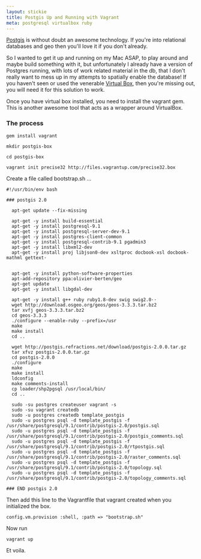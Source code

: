 ```yaml
---
layout: stickie
title: Postgis Up and Running with Vagrant
meta: postgresql virtualbox ruby
---
```

[Postgis](http://postgis.net/) is without doubt an awesome technology. If you're into relational databases and geo then you'll love it if you don't already.

So I wanted to get it up and running on my Mac ASAP, to play around and maybe build something with it, but unfortunately I already have a version of Postgres running, with lots of work related material in the db, that I don't really want to mess up in my attempts to spatially enable the database! If you haven't seen or used the venerable [Virtual Box](https://www.virtualbox.org/), then you're missing out, you will need it for this solution to work.

Once you have virtual box installed, you need to install the vagrant gem. This is another awesome tool that acts as a wrapper around VirtualBox.

### The process

    gem install vagrant

    mkdir postgis-box

    cd postgis-box

    vagrant init precise32 http://files.vagrantup.com/precise32.box

Create a file called bootstrap.sh ...

    #!/usr/bin/env bash

    ### postgis 2.0

      apt-get update --fix-missing

      apt-get -y install build-essential
      apt-get -y install postgresql-9.1
      apt-get -y install postgresql-server-dev-9.1
      apt-get -y install postgres-client-common
      apt-get -y install postgresql-contrib-9.1 pgadmin3
      apt-get -y install libxml2-dev
      apt-get -y install proj libjson0-dev xsltproc docbook-xsl docbook-mathml gettext·


      apt-get -y install python-software-properties
      apt-add-repository ppa:olivier-berten/geo
      apt-get update
      apt-get -y install libgdal-dev

      apt-get -y install g++ ruby ruby1.8-dev swig swig2.0··
      wget http://download.osgeo.org/geos/geos-3.3.3.tar.bz2
      tar xvfj geos-3.3.3.tar.bz2
      cd geos-3.3.3
      ./configure --enable-ruby --prefix=/usr
      make
      make install
      cd ..

      wget http://postgis.refractions.net/download/postgis-2.0.0.tar.gz
      tar xfvz postgis-2.0.0.tar.gz
      cd postgis-2.0.0
      ./configure
      make
      make install
      ldconfig
      make comments-install
      cp loader/shp2pgsql /usr/local/bin/
      cd ..

      sudo -su postgres createuser vagrant -s
      sudo -su vagrant createdb
      sudo -u postgres createdb template_postgis
      sudo -u postgres psql -d template_postgis -f /usr/share/postgresql/9.1/contrib/postgis-2.0/postgis.sql
      sudo -u postgres psql -d template_postgis -f /usr/share/postgresql/9.1/contrib/postgis-2.0/postgis_comments.sql
      sudo -u postgres psql -d template_postgis -f /usr/share/postgresql/9.1/contrib/postgis-2.0/rtpostgis.sql
      sudo -u postgres psql -d template_postgis -f /usr/share/postgresql/9.1/contrib/postgis-2.0/raster_comments.sql
      sudo -u postgres psql -d template_postgis -f /usr/share/postgresql/9.1/contrib/postgis-2.0/topology.sql
      sudo -u postgres psql -d template_postgis -f /usr/share/postgresql/9.1/contrib/postgis-2.0/topology_comments.sql

    ### END postgis 2.0

Then add this line to the Vagrantfile that vagrant created when you initialized the box.

    config.vm.provision :shell, :path => "bootstrap.sh"

Now run

    vagrant up

Et voila.

